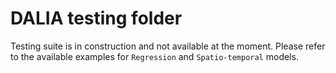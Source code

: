 # DALIA testing folder
Testing suite is in construction and not available at the moment. 
Please refer to the available examples for `Regression` and `Spatio-temporal` models.
